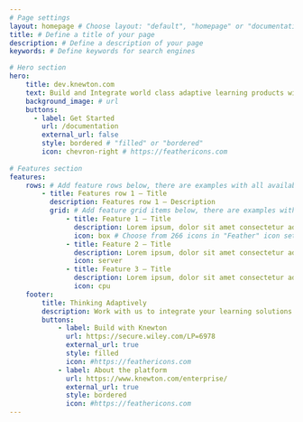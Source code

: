 ```yaml
---
# Page settings
layout: homepage # Choose layout: "default", "homepage" or "documentation-archive"
title: # Define a title of your page
description: # Define a description of your page
keywords: # Define keywords for search engines

# Hero section
hero:
    title: dev.knewton.com
    text: Build and Integrate world class adaptive learning products with the Knewton Enterprise Platform
    background_image: # url
    buttons: 
      - label: Get Started
        url: /documentation
        external_url: false
        style: bordered # "filled" or "bordered"
        icon: chevron-right # https://feathericons.com
        
# Features section
features:
    rows: # Add feature rows below, there are examples with all available options
        - title: Features row 1 — Title
          description: Features row 1 — Description
          grid: # Add feature grid items below, there are examples with all available options
              - title: Feature 1 — Title
                description: Lorem ipsum, dolor sit amet consectetur adipisicing elit. Provident iste voluptas sunt eligendi sit dolorem blanditiis nostrum, fuga ducimus enim? Ut temporibus.
                icon: box # Choose from 266 icons in "Feather" icon set, list of all icons is available here - https://feathericons.com
              - title: Feature 2 — Title
                description: Lorem ipsum, dolor sit amet consectetur adipisicing elit. Provident iste voluptas sunt eligendi sit dolorem blanditiis nostrum, fuga ducimus enim? Ut temporibus.
                icon: server
              - title: Feature 3 — Title
                description: Lorem ipsum, dolor sit amet consectetur adipisicing elit. Provident iste voluptas sunt eligendi sit dolorem blanditiis nostrum, fuga ducimus enim? Ut temporibus.
                icon: cpu
    footer:
        title: Thinking Adaptively
        description: Work with us to integrate your learning solutions
        buttons:
            - label: Build with Knewton 
              url: https://secure.wiley.com/LP=6978
              external_url: true
              style: filled
              icon: #https://feathericons.com
            - label: About the platform
              url: https://www.knewton.com/enterprise/
              external_url: true
              style: bordered
              icon: #https://feathericons.com
---
```

